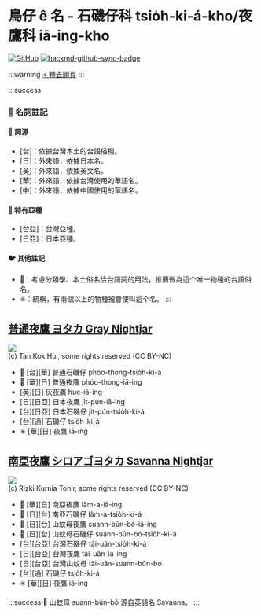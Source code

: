 # 鳥仔 ê 名 - 石磯仔科 tsio̍h-ki-á-kho/夜鷹科 iā-ing-kho

[![GitHub](https://img.shields.io/badge/GitHub-black?logo=github)](https://github.com/siansiansu/tsiau-a-e-mia)
[![hackmd-github-sync-badge](https://hackmd.io/kiT0SFphTgusGpfuWrGTBw/badge)](https://hackmd.io/kiT0SFphTgusGpfuWrGTBw)

:::warning
[< 轉去頭頁](https://hackmd.io/@siansiansu/Hy4VzNvha)
:::

:::success
### 📖 名詞註記

#### 📎 詞源

- [台]：依據台灣本土的台語俗稱。
- [日]：外來語，依據日本名。
- [英]：外來語，依據英文名。
- [華]：外來語，依據台灣使用的華語名。
- [中]：外來語，依據中國使用的華語名。

#### 🎏 特有亞種

- [台亞]：台灣亞種。
- [日亞]：日本亞種。

#### 🐦 其他註記

- 🎯：考慮分類學、本土俗名佮台語詞的用法，推薦做為這个唯一物種的台語俗名。
- ✳️：統稱，有兩個以上的物種攏會使叫這个名。
:::

## [普通夜鷹 ヨタカ Gray Nightjar](https://ebird.org/species/grynig1)

![](https://inaturalist-open-data.s3.amazonaws.com/photos/1995164/medium.jpg)
<br/>
(c) Tan Kok Hui, some rights reserved (CC BY-NC)

- 🎯 [台][華] 普通石磯仔 phóo-thong-tsio̍h-ki-á
- 🎯 [華][日] 普通夜鷹 phóo-thong-iā-ing
- [英][日] 灰夜鷹 hue-iā-ing
- [日][日亞] 日本夜鷹 ji̍t-pún-iā-ing
- [台][日亞] 日本石磯仔 ji̍t-pún-tsio̍h-ki-á
- [台][通] 石磯仔 tsio̍h-ki-á
- ✳️ [華][日] 夜鷹 iā-ing

## [南亞夜鷹 シロアゴヨタカ Savanna Nightjar](https://ebird.org/species/savnig1)

![](https://inaturalist-open-data.s3.amazonaws.com/photos/54773042/medium.jpg)
<br/>
(c) Rizki Kurnia Tohir, some rights reserved (CC BY-NC)

- 🎯 [華][日] 南亞夜鷹 lâm-a-iā-ing
- 🎯 [日][台] 南亞石磯仔 lâm-a-tsio̍h-ki-á
- 🎯 [日][台] 山蚊母夜鷹 suann-bûn-bó-iā-ing
- 🎯 [日][台] 山蚊母石磯仔 suann-bûn-bó-tsio̍h-ki-á
- [台][台亞] 台灣石磯仔 tâi-uân-tsio̍h-ki-á
- [日][台亞] 台灣夜鷹 tâi-uân-iā-ing
- [日][台亞] 台灣山蚊母 tâi-uân-suann-bûn-bó
- [台][通] 石磯仔 tsio̍h-ki-á
- ✳️ [華][日] 夜鷹 iā-ing

:::success
📍 山蚊母 suann-bûn-bó 源自英語名 Savanna。
:::